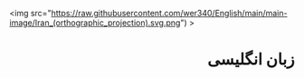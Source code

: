 <img src="https://raw.githubusercontent.com/wer340/English/main/main-image/Iran_(orthographic_projection).svg.png") >
 # <div dir="rtl"> زبان انگلیسی </div>
